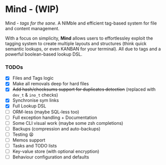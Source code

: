 # Mind - (WIP)
Mind - *tags for the sane*. A NIMble and efficient tag-based system for file and content management.

With a focus on simplicity, **Mind** allows users to effortlessley exploit the tagging system to create multiple layouts and structures (think quick semantic lookups, or even KANBAN for your terminal). All due to tags and a powerful boolean-based lookup DSL.

### TODOs

- [x] Files and Tags logic
- [x] Make all removals deep for hard files
- [x] ~~Add hash/checksums support for duplicates detection~~ (replaced with `dev_t` & `ino_t` checks)
- [x] Synchronise sym links
- [x] Full Lookup DSL
- [ ] ORM-less (maybe SQL-less too)
- [ ] Full exception handling + Documentation
- [ ] Some CLI visual work (maybe some zsh completions)
- [ ] Backups (compression and auto-backups)
- [ ] Testing :tired_face:
- [ ] Memos support
- [ ] Tasks and TODO lists
- [ ] Key-value store (with optional encryption)
- [ ] Behaviour configuration and defaults
